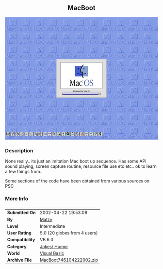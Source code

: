 ﻿<div align="center">

## MacBoot

<img src="PIC2002422154273611.jpg">
</div>

### Description

None really.. its just an imitation Mac boot up sequence. Has some API sound playing, screen capture routine, resource file use etc etc.. ok to learn a few things from..

Some sections of the code have been obtained from various sources on PSC
 
### More Info
 


<span>             |<span>
---                |---
**Submitted On**   |2002-04-22 19:53:08
**By**             |[Matzy](https://github.com/Planet-Source-Code/PSCIndex/blob/master/ByAuthor/matzy.md)
**Level**          |Intermediate
**User Rating**    |5.0 (20 globes from 4 users)
**Compatibility**  |VB 6\.0
**Category**       |[Jokes/ Humor](https://github.com/Planet-Source-Code/PSCIndex/blob/master/ByCategory/jokes-humor__1-40.md)
**World**          |[Visual Basic](https://github.com/Planet-Source-Code/PSCIndex/blob/master/ByWorld/visual-basic.md)
**Archive File**   |[MacBoot746104222002\.zip](https://github.com/Planet-Source-Code/matzy-macboot__1-34046/archive/master.zip)








